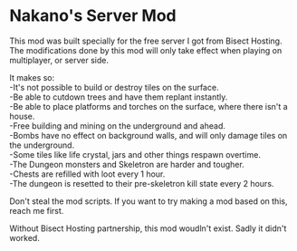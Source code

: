 # Nakano's Server Mod
This mod was built specially for the free server I got from Bisect Hosting.
The modifications done by this mod will only take effect when playing on multiplayer, or server side.

It makes so: <br>
-It's not possible to build or destroy tiles on the surface. <br>
-Be able to cutdown trees and have them replant instantly. <br>
-Be able to place platforms and torches on the surface, where there isn't a house. <br>
-Free building and mining on the underground and ahead. <br>
-Bombs have no effect on background walls, and will only damage tiles on the underground. <br>
-Some tiles like life crystal, jars and other things respawn overtime. <br>
-The Dungeon monsters and Skeletron are harder and tougher. <br>
-Chests are refilled with loot every 1 hour. <br>
-The dungeon is resetted to their pre-skeletron kill state every 2 hours.

Don't steal the mod scripts. If you want to try making a mod based on this, reach me first.

Without Bisect Hosting partnership, this mod woudln't exist. Sadly it didn't worked.
